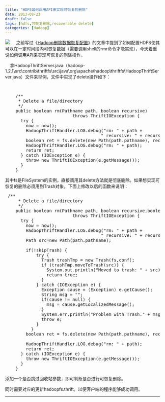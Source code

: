 ```yaml
---
title: "HDFS如何调用API来实现可恢复的删除"
date: 2013-08-23
draft: false
tags: [hdfs,可恢复删除,recoverable delete]
categories: [Hadoop]
---
```


![](/Content/upload/Img20130823/s_n0wdh2rr_qc1.png) 
    之前写过《[Hadoop删除数据恢复配置](http://www.front2end.cn/blog/Hadoop-deleted-data-recovery-configuration.html)》的文章中提到了如何配置HDFS使其可以在一定时间段内可恢复数据（需要调用shell的rmr命令才能实现），今天着重说如何调用API来实现可恢复的删除操作。

    拿HadoopThriftServer.java（hadoop-1.2.1\src\contrib\thriftfs\src\java\org\apache\hadoop\thriftfs\HadoopThriftServer.java）文件来举例，文件中实现了delete操作如下：

    


<pre>    /**
     * Delete a file/directory
     */
    public boolean rm(Pathname path, boolean recursive) 
                          throws ThriftIOException {
      try {
        now = now();
        HadoopThriftHandler.LOG.debug(&#34;rm: &#34; + path +
                                     &#34; recursive: &#34; + recursive);
        boolean ret = fs.delete(new Path(path.pathname), recursive);
        HadoopThriftHandler.LOG.debug(&#34;rm: &#34; + path);
        return ret;
      } catch (IOException e) {
        throw new ThriftIOException(e.getMessage());
      }
    }
</pre>

其中fs是FileSystem的实例，直接调用其delete方法就是彻底删除。如果想实现可恢复的删除必须用到Trash对象，下面上修改以后的函数来说明：




<pre> /**
     * Delete a file/directory
     */
    public boolean rm(Pathname path, boolean recursive,boolean skipTrash) 
                          throws ThriftIOException {
      try {
        now = now();
        HadoopThriftHandler.LOG.debug(&#34;rm: &#34; + path +
                                     &#34; recursive: &#34; + recursive);
        Path src=new Path(path.pathname);
       
        if(!skipTrash) {
            try {
      	      Trash trashTmp = new Trash(fs,conf);
              if (trashTmp.moveToTrash(src)) {
                System.out.println(&#34;Moved to trash: &#34; + src);
                return true;
              }
            } catch (IOException e) {
              Exception cause = (Exception) e.getCause();
              String msg = &#34;&#34;;
              if(cause != null) {
                msg = cause.getLocalizedMessage();
              }
              System.err.println(&#34;Problem with Trash.&#34; + msg +&#34;. Consider using -skipTrash option&#34;);        
              throw e;
            }
          }
        boolean ret = fs.delete(new Path(path.pathname), recursive);
        
        HadoopThriftHandler.LOG.debug(&#34;rm: &#34; + path);
        return ret;
      } catch (IOException e) {
        throw new ThriftIOException(e.getMessage());
      }
    }</pre>



添加一个是否跳过回收站参数，即可判断是否进行可恢复删除。

同时需要对应的更新hadoopfs.thrift，以便客户端的程序能够成功调用。


 
- - -
 